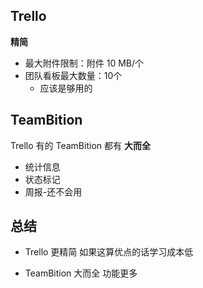 ## Trello
**精简**

- 最大附件限制：附件 10 MB/个
- 团队看板最大数量：10个
    - 应该是够用的


## TeamBition
Trello 有的 TeamBition 都有 **大而全**

- 统计信息
- 状态标记
- 周报-还不会用


## 总结

- Trello 更精简
    如果这算优点的话学习成本低

- TeamBition 大而全
    功能更多
    